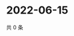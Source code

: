 # 2022-06-15

共 0 条

<!-- BEGIN WEIBO -->
<!-- 最后更新时间 Wed Jun 15 2022 15:15:18 GMT+0800 (China Standard Time) -->

<!-- END WEIBO -->
